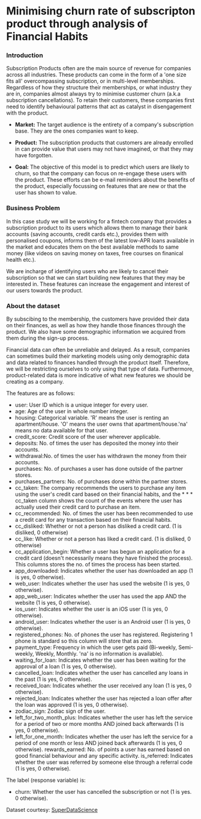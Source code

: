 # Minimising churn rate of subscripton product through analysis of Financial Habits
### Introduction
Subscription Products often are the main source of revenue for companies across all industries. These products can come in the form of a 'one size fits all' overcompassing subscription, or in multi-level memberships. Regardless of how they structure their memberships, or what industry they are in, companies almost always try to minimise customer churn (a.k.a subscription cancellations). To retain their customers, these companies first need to identify behavioural patterns that act as catalyst in disengagement with the product.
* __Market:__ The target audience is the entirety of a company's subscription base. They are the ones companies want to keep.

* __Product:__ The subscription products that customers are already enrolled in can provide value that users may not have imagined, or that they may have forgotten.

* __Goal:__ The objective of this model is to predict which users are likely to churn, so that the company can focus on re-engage these users with the product. These efforts can be e-mail reminders about the benefits of the product, especially focussing on features that are new or that the user has shown to value.
 
### Business Problem
In this case study we will be working for a fintech company that provides a subscription product to its users which allows them to manage their bank accounts (saving accounts, credit cards etc.), provides them with personalised coupons, informs them of the latest low-APR loans available in the market and educates them on the best available methods to same money (like videos on saving money on taxes, free courses on finanical health etc.).

We are incharge of identifying users who are likely to cancel their subscription so that we can start building new features that they may be interested in. These features can increase the engagement and interest of our users towards the product.

### About the dataset
By subscibing to the membership, the customers have provided their data on their finances, as well as how they handle those finances through  the product. We also have some demographic information we acquired from them during the sign-up process.

Financial data can often be unreliable and delayed. As a result, companies can sometimes build their marketing models using only demographic data and data related to finances handled through the product itself. Therefore, we will be restricting ourselves to only using that type of data. Furthermore, product-related data is more indicative of what new features we should be creating as a company.

The features are as follows:
* user: User ID which is a unique integer for every user.
* age: Age of the user in whole number integer.
* housing: Categorical variable. 'R' means the user is renting an apartment/house. 'O' means the user owns that apartment/house.'na' means no data available for that user.
* credit_score: Credit score of the user wherever applicable.
* deposits: No. of times the user has deposited the money into their accounts.
* withdrawal:No. of times the user has withdrawn the money from their accounts.
* purchases: No. of purchases a user has done outside of the partner stores.
* purchases_partners: No. of purchases done within the partner stores.
* cc_taken: The company recommends the users to purchase any item using the user's credit card based on their financial habits, and the * * * cc_taken column shows the count of the events where the user has actually used their credit card to purchase an item.
* cc_recommended: No. of times the user has been recommended to use a credit card for any transaction based on their financial habits.
* cc_disliked: Whether or not a person has disliked a credit card. (1 is disliked, 0 otherwise)
* cc_like: Whether or not a person has liked a credit card. (1 is disliked, 0 otherwise)
* cc_application_begin: Whether a user has begun an application for a credit card (doesn't necessarily means they have finished the process). This columns stores the no. of times the process has been started.
* app_downloaded: Indicates whether the user has downloaded an app (1 is yes, 0 otherwise).
* web_user: Indicates whether the user has used the website (1 is yes, 0 otherwise).
* app_web_user: Indicates whether the user has used the app AND the website (1 is yes, 0 otherwise).
* ios_user: Indicates whether the user is an iOS user (1 is yes, 0 otherwise).
* android_user: Indicates whether the user is an Android user (1 is yes, 0 otherwise).
* registered_phones: No. of phones the user has registered. Registering 1 phone is standard so this column will store that as zero.
* payment_type: Frequency in which the user gets paid (Bi-weekly, Semi-weekly, Weekly, Monthly. 'na' is no information is available).
* waiting_for_loan: Indicates whether the user has been waiting for the approval of a loan (1 is yes, 0 otherwise).
* cancelled_loan: Indicates whether the user has cancelled any loans in the past (1 is yes, 0 otherwise).
* received_loan: Indicates whether the user received any loan (1 is yes, 0 otherwise).
* rejected_loan: Indicates whether the user has rejected a loan offer after the loan was approved (1 is yes, 0 otherwise).
* zodiac_sign: Zodiac sign of the user.
* left_for_two_month_plus: Indicates whether the user has left the service for a period of two or more months AND joined back afterwards (1 is yes, 0 otherwise).
* left_for_one_month: Indicates whether the user has left the service for a period of one month or less AND joined back afterwards (1 is yes, 0 otherwise).
rewards_earned: No. of points a user has earned based on good financial behaviour and any specific activity.
is_referred: Indicates whether the user was referred by someone else through a referral code (1 is yes, 0 otherwise).

The label (response variable) is:
* churn: Whether the user has cancelled the subscription or not (1 is yes. 0 otherwise).

Dataset courtesy: [SuperDataScience](https://sds-platform-private.s3-us-east-2.amazonaws.com/uploads/P39-Minimizing-Churn-Data.zip)